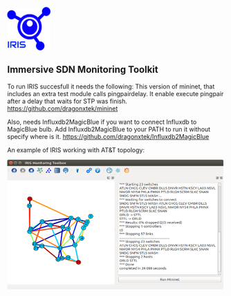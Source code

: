 <img src="https://github.com/dragonxtek/IRIS/raw/master/icons/logo.png" width="100" height="100" />

## **Immersive SDN Monitoring Toolkit**    

To run IRIS succesfull it needs the following:
This version of mininet, that includes an extra test module calls pingpairdelay. It enable execute pingpair after a delay that waits for STP was finish. 
https://github.com/dragonxtek/mininet

Also, needs Influxdb2MagicBlue if you want to connect Influxdb to MagicBlue bulb. Add Influxdb2MagicBlue to your PATH to run it without specify where is it. 
https://github.com/dragonxtek/Influxdb2MagicBlue

An example of IRIS working with AT&T topology:

<img src="https://raw.githubusercontent.com/dragonxtek/IRIS/master/screenshots/IRIS.png" width="500" height="300" />
